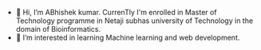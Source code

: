 - 👋 Hi, I’m ABhishek kumar. CurrenTly I'm enrolled in Master of Technology programme in Netaji subhas university of Technology in the domain of Bioinformatics.
- 👀 I’m interested in learning Machine learning and web development. 

<!---
ak493771/ak493771 is a ✨ special ✨ repository because its `README.md` (this file) appears on your GitHub profile.
You can click the Preview link to take a look at your changes.
--->
